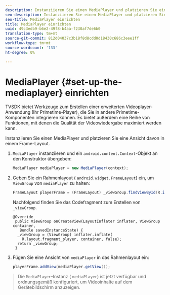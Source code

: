 ```yaml
---
description: Instanziieren Sie einen MediaPlayer und platzieren Sie eine Ansicht davon in einem Frame-Layout.
seo-description: Instanziieren Sie einen MediaPlayer und platzieren Sie eine Ansicht davon in einem Frame-Layout.
seo-title: MediaPlayer einrichten
title: MediaPlayer einrichten
uuid: 49c3edb9-b6e2-49f8-b4aa-f230af7de6b0
translation-type: tm+mt
source-git-commit: 812d04037c3b18f8d8cdd0d18430c686c3eee1ff
workflow-type: tm+mt
source-wordcount: '133'
ht-degree: 0%

---
```



# MediaPlayer {#set-up-the-mediaplayer} einrichten

TVSDK bietet Werkzeuge zum Erstellen einer erweiterten Videoplayer-Anwendung (Ihr Primetime-Player), die Sie in andere Primetime-Komponenten integrieren können. Es bietet außerdem eine Reihe von Funktionen, mit denen die Qualität der Videowiedergabe maximiert werden kann.

Instanziieren Sie einen MediaPlayer und platzieren Sie eine Ansicht davon in einem Frame-Layout.

1. `MediaPlayer` instanziieren und ein `android.content.Context`-Objekt an den Konstruktor übergeben:

   ```java
   MediaPlayer mediaPlayer = new MediaPlayer(context);
   ```

1. Geben Sie ein Rahmenlayout ( `android.widget.FrameLayout`) ein, um `ViewGroup` von `mediaPlayer` zu halten:

   ```java
   FrameLayout playerFrame = (FrameLayout) _viewGroup.findViewById(R.id.playerFrame);
   ```

   Nachfolgend finden Sie das Codefragment zum Erstellen von `_viewGroup`.

   ```
   @Override 
    public ViewGroup onCreateView(LayoutInflater inflater, ViewGroup container, 
      Bundle savedInstanceState) { 
     _viewGroup = (ViewGroup) inflater.inflate( 
       R.layout.fragment_player, container, false); 
     return _viewGroup; 
    }
   ```

1. Fügen Sie eine Ansicht von `mediaPlayer` in das Rahmenlayout ein:

   ```java
   playerFrame.addView(mediaPlayer.getView());
   ```

>Die `MediaPlayer`-Instanz ( `mediaPlayer`) ist jetzt verfügbar und ordnungsgemäß konfiguriert, um Videoinhalte auf dem Gerätebildschirm anzuzeigen.